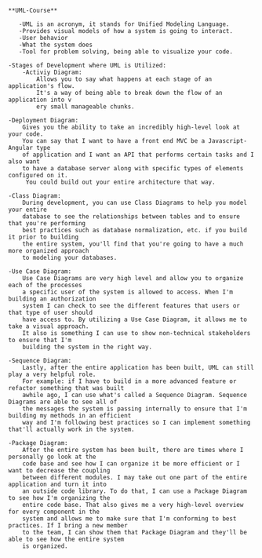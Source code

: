     **UML-Course**

       -UML is an acronym, it stands for Unified Modeling Language.
       -Provides visual models of how a system is going to interact.
       -User behavior
       -What the system does
       -Tool for problem solving, being able to visualize your code.

    -Stages of Development where UML is Utilized:
        -Activiy Diagram: 
            Allows you to say what happens at each stage of an application's flow. 
            It's a way of being able to break down the flow of an application into v
            ery small manageable chunks.

    -Deployment Diagram:
        Gives you the ability to take an incredibly high-level look at your code.
        You can say that I want to have a front end MVC be a Javascript-Angular type 
        of application and I want an API that performs certain tasks and I also want 
        to have a database server along with specific types of elements configured on it.
         You could build out your entire architecture that way.

    -Class Diagram:
        During development, you can use Class Diagrams to help you model your entire 
        database to see the relationships between tables and to ensure that you're performing 
        best practices such as database normalization, etc. if you build it prior to building 
        the entire system, you'll find that you're going to have a much more organized approach 
        to modeling your databases.

    -Use Case Diagram:
        Use Case Diagrams are very high level and allow you to organize each of the processes 
        a specific user of the system is allowed to access. When I'm building an authorization 
        system I can check to see the different features that users or that type of user should 
        have access to. By utilizing a Use Case Diagram, it allows me to take a visual approach.
        It also is something I can use to show non-technical stakeholders to ensure that I'm 
        building the system in the right way.

    -Sequence Diagram:
        Lastly, after the entire application has been built, UML can still play a very helpful role. 
        For example: if I have to build in a more advanced feature or refactor something that was built 
        awhile ago, I can use what's called a Sequence Diagram. Sequence Diagrams are able to see all of
        the messages the system is passing internally to ensure that I'm building my methods in an efficient 
        way and I'm following best practices so I can implement something that'll actually work in the system.

    -Package Diagram:
        After the entire system has been built, there are times where I personally go look at the 
        code base and see how I can organize it be more efficient or I want to decrease the coupling 
        between different modules. I may take out one part of the entire application and turn it into 
        an outside code library. To do that, I can use a Package Diagram to see how I'm organizing the
        entire code base. That also gives me a very high-level overview for every component in the 
        system and allows me to make sure that I'm conforming to best practices. If I bring a new member
        to the team, I can show them that Package Diagram and they'll be able to see how the entire system
        is organized.



